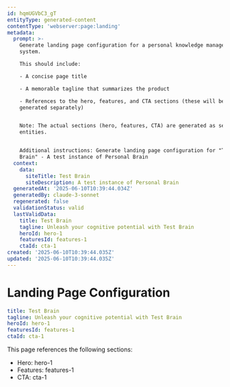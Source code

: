 ```yaml
---
id: hqmUGVbC3_gT
entityType: generated-content
contentType: 'webserver:page:landing'
metadata:
  prompt: >-
    Generate landing page configuration for a personal knowledge management
    system.

    This should include:

    - A concise page title

    - A memorable tagline that summarizes the product

    - References to the hero, features, and CTA sections (these will be
    generated separately)


    Note: The actual sections (hero, features, CTA) are generated as separate
    entities.


    Additional instructions: Generate landing page configuration for "Test
    Brain" - A test instance of Personal Brain
  context:
    data:
      siteTitle: Test Brain
      siteDescription: A test instance of Personal Brain
  generatedAt: '2025-06-10T10:39:44.034Z'
  generatedBy: claude-3-sonnet
  regenerated: false
  validationStatus: valid
  lastValidData:
    title: Test Brain
    tagline: Unleash your cognitive potential with Test Brain
    heroId: hero-1
    featuresId: features-1
    ctaId: cta-1
created: '2025-06-10T10:39:44.035Z'
updated: '2025-06-10T10:39:44.035Z'
---
```

# Landing Page Configuration

```yaml
title: Test Brain
tagline: Unleash your cognitive potential with Test Brain
heroId: hero-1
featuresId: features-1
ctaId: cta-1

```

This page references the following sections:
- Hero: hero-1
- Features: features-1
- CTA: cta-1
